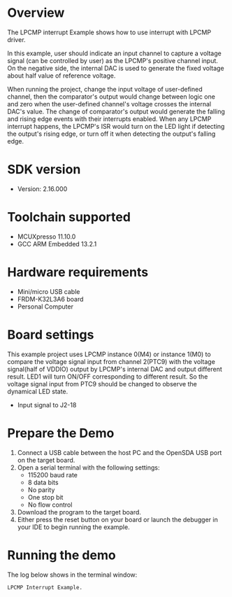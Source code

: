 Overview
========
The LPCMP interrupt Example shows how to use interrupt with LPCMP driver.

In this example, user should indicate an input channel to capture a voltage signal (can be controlled by user) as the 
LPCMP's positive channel input. On the negative side, the internal DAC is used to generate the fixed voltage about
half value of reference voltage.

When running the project, change the input voltage of user-defined channel, then the comparator's output would change
between logic one and zero when the user-defined channel's voltage crosses the internal DAC's value. The change of
comparator's output would generate the falling and rising edge events with their interrupts enabled. When any LPCMP 
interrupt happens, the LPCMP's ISR would turn on the LED light if detecting the output's rising edge, or turn off it when
detecting the output's falling edge.

SDK version
===========
- Version: 2.16.000

Toolchain supported
===================
- MCUXpresso  11.10.0
- GCC ARM Embedded  13.2.1

Hardware requirements
=====================
- Mini/micro USB cable
- FRDM-K32L3A6 board
- Personal Computer

Board settings
==============
This example project uses LPCMP instance 0(M4) or instance 1(M0) to compare the voltage signal input from channel 2(PTC9)
with the voltage signal(half of VDDIO) output by LPCMP's internal DAC and output different result.
LED1 will turn ON/OFF corresponding to different result. So the voltage signal input from PTC9
should be changed to observe the dynamical LED state.
- Input signal to J2-18

Prepare the Demo
================
1.  Connect a USB cable between the host PC and the OpenSDA USB port on the target board.
2.  Open a serial terminal with the following settings:
    - 115200 baud rate
    - 8 data bits
    - No parity
    - One stop bit
    - No flow control
3.  Download the program to the target board.
4.  Either press the reset button on your board or launch the debugger in your IDE to begin running the example.

Running the demo
================
The log below shows in the terminal window:
~~~~~~~~~~~~~~~~~~~~~~~~~~~~~~~~~~~
LPCMP Interrupt Example.
~~~~~~~~~~~~~~~~~~~~~~~~~~~~~~~~~~~
